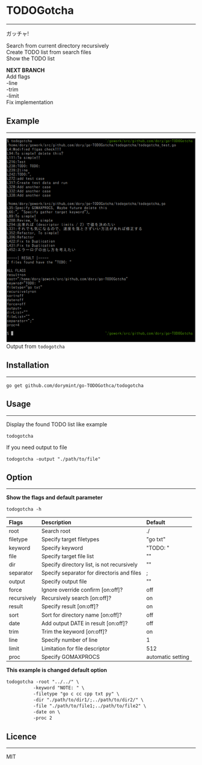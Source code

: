 # TODOGotcha
---
ガッチャ!  

Search from current directory recursively  
Create TODO list from search files  
Show the TODO list  

**NEXT BRANCH**  
Add flags  
-line  
-trim  
-limit  
Fix implementation  


## Example
---
![gothca](./gotcha.png "gotcha")  
Output from ```todogotcha```  

## Installation
---
```
go get github.com/dorymint/go-TODOGothca/todogotcha
```

## Usage
---
Display the found TODO list like example
```
todogotcha
```

If you need output to file
```
todogotcha -output "./path/to/file"
```

## Option
---
**Show the flags and default parameter**
```
todogotcha -h
```

| Flags | Description | Default |
| :---- | :---------- | :------ |
| root  | Search root | ./ |
| filetype | Specify target filetypes | "go txt" |
| keyword | Specify keyword | "TODO: " |
| file | Specify target file list | "" |
| dir | Specify directory list, is not recursively | "" |
| separator | Specify separator for directoris and files | ; |
| output | Specify output file | "" |
| force | Ignore override confirm [on:off]? | off |
| recursively | Recursively search [on:off]? | on |
| result | Specify result [on:off]? | on |
| sort | Sort for directory name [on:off]? | off |
| date | Add output DATE in result [on:off]? | off |
| trim | Trim the keyword [on:off]? | on |
| line | Specify number of line | 1 |
| limit | Limitation for file descriptor | 512 |
| proc | Specify GOMAXPROCS | automatic setting |

**This example is changed default option**
```
todogotcha -root "../../" \
          -keyword "NOTE: " \
          -filetype "go c cc cpp txt py" \
          -dir "./path/to/dir1/;../path/to/dir2/" \
          -file "./path/to/file1;../path/to/file2" \
          -date on \
          -proc 2
```

## Licence
---
MIT
